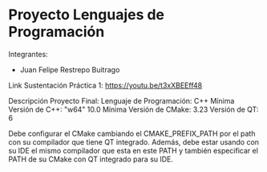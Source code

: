 # Proyecto Lenguajes de Programación
Integrantes:
- Juan Felipe Restrepo Buitrago

Link Sustentación Práctica 1: https://youtu.be/t3xXBEEff48 


Descripción Proyecto Final: 
Lenguaje de Programación: C++
Mínima Versión de C++: "w64" 10.0
Mínima Versión de CMake: 3.23
Versión de QT: 6

Debe configurar el CMake cambiando el CMAKE_PREFIX_PATH por el path con su compilador que tiene QT integrado. Además, debe estar usando con su IDE el mismo compilador que esta en este PATH y también especificar el PATH de su CMake con QT integrado para su IDE.
